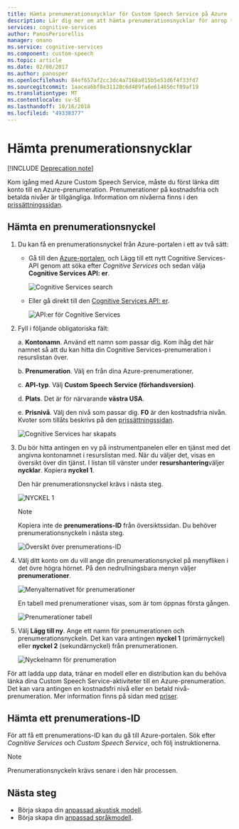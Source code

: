 ```yaml
---
title: Hämta prenumerationsnycklar för Custom Speech Service på Azure | Microsoft Docs
description: Lär dig mer om att hämta prenumerationsnycklar för anrop till Custom Speech Service i Cognitive Services.
services: cognitive-services
author: PanosPeriorellis
manager: onano
ms.service: cognitive-services
ms.component: custom-speech
ms.topic: article
ms.date: 02/08/2017
ms.author: panosper
ms.openlocfilehash: 84ef657af2cc3dc4a7168a815b5e51d6f4f33fd7
ms.sourcegitcommit: 1aacea6bf8e31128c6d489fa6e614856cf89af19
ms.translationtype: MT
ms.contentlocale: sv-SE
ms.lasthandoff: 10/16/2018
ms.locfileid: "49338377"
---
```

# <a name="obtain-subscription-keys"></a>Hämta prenumerationsnycklar

[!INCLUDE [Deprecation note](../../../../includes/cognitive-services-custom-speech-deprecation-note.md)]

Kom igång med Azure Custom Speech Service, måste du först länka ditt konto till en Azure-prenumeration. Prenumerationer på kostnadsfria och betalda nivåer är tillgängliga. Information om nivåerna finns i den [prissättningssidan](https://www.microsoft.com/cognitive-services/en-us/pricing).

## <a name="get-a-subscription-key"></a>Hämta en prenumerationsnyckel
1. Du kan få en prenumerationsnyckel från Azure-portalen i ett av två sätt:

    * Gå till den [Azure-portalen](https://ms.portal.azure.com), och Lägg till ett nytt Cognitive Services-API genom att söka efter _Cognitive Services_ och sedan välja **Cognitive Services API: er**.

      ![Cognitive Services search](../../../media/cognitive-services/custom-speech-service/custom-speech-azure-subscription.png)

    * Eller gå direkt till den [Cognitive Services API: er](https://ms.portal.azure.com/#create/Microsoft.CognitiveServices).

        ![API:er för Cognitive Services](../../../media/cognitive-services/custom-speech-service/custom-speech-azure-subscription2.png)

    
1. Fyll i följande obligatoriska fält:

      a. **Kontonamn**. Använd ett namn som passar dig. Kom ihåg det här namnet så att du kan hitta din Cognitive Services-prenumeration i resurslistan över.

      b. **Prenumeration**. Välj en från dina Azure-prenumerationer.

      c. **API-typ**. Välj **Custom Speech Service (förhandsversion)**.

      d. **Plats**. Det är för närvarande **västra USA**.

      e. **Prisnivå**. Välj den nivå som passar dig. **F0** är den kostnadsfria nivån. Kvoter som tillåts beskrivs på den [prissättningssidan](https://www.microsoft.com/cognitive-services/en-us/pricing).

      ![Cognitive Services har skapats](../../../media/cognitive-services/custom-speech-service/custom-speech-azure-cris-blade.png)

1. Du bör hitta antingen en vy på instrumentpanelen eller en tjänst med det angivna kontonamnet i resurslistan med. När du väljer det, visas en översikt över din tjänst. I listan till vänster under **resurshantering**väljer **nycklar**. Kopiera **nyckel 1**.

      Den här prenumerationsnyckel krävs i nästa steg.

      ![NYCKEL 1](../../../media/cognitive-services/custom-speech-service/custom-speech-azure-cris-keys2.png)

      > [!NOTE]
      > Kopiera inte de **prenumerations-ID** från översiktssidan. Du behöver prenumerationsnyckeln i nästa steg.
      >

      ![Översikt över prenumerations-ID](../../../media/cognitive-services/custom-speech-service/custom-speech-azure-cris-keys.png)

1. Välj ditt konto om du vill ange din prenumerationsnyckel på menyfliken i det övre högra hörnet. På den nedrullningsbara menyn väljer **prenumerationer**.

      ![Menyalternativet för prenumerationer](../../../media/cognitive-services/custom-speech-service/custom-speech-subscription-selection.png)

    En tabell med prenumerationer visas, som är tom öppnas första gången.

    ![Prenumerationer tabell](../../../media/cognitive-services/custom-speech-service/custom-speech-subscription-list.png)

1. Välj **Lägg till ny**. Ange ett namn för prenumerationen och prenumerationsnyckeln. Det kan vara antingen **nyckel 1** (primärnyckel) eller **nyckel 2** (sekundärnyckel) från prenumerationen.

      ![Nyckelnamn för prenumeration](../../../media/cognitive-services/custom-speech-service/custom-speech-enter-subsciption.png)

För att ladda upp data, tränar en modell eller en distribution kan du behöva länka dina Custom Speech Service-aktiviteter till en Azure-prenumeration. Det kan vara antingen en kostnadsfri nivå eller en betald nivå-prenumeration. Mer information finns på sidan med [priser](https://www.microsoft.com/cognitive-services/en-us/pricing).

## <a name="get-a-subscription-id"></a>Hämta ett prenumerations-ID
För att få ett prenumerations-ID kan du gå till Azure-portalen. Sök efter *Cognitive Services* och *Custom Speech Service*, och följ instruktionerna.

> [!NOTE]
> Prenumerationsnyckeln krävs senare i den här processen.
>

## <a name="next-steps"></a>Nästa steg
* Börja skapa din [anpassad akustisk modell](cognitive-services-custom-speech-create-acoustic-model.md).
* Börja skapa din [anpassad språkmodell](cognitive-services-custom-speech-create-language-model.md).
